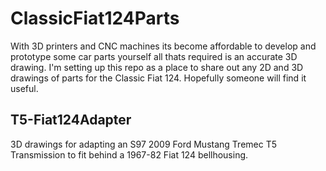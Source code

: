 # ClassicFiat124Parts
With 3D printers and CNC machines its become affordable to develop and prototype some car parts yourself all thats required is an accurate 3D drawing. I'm setting up this repo as a place to share out any 2D and 3D drawings of parts for the Classic Fiat 124. Hopefully someone will find it useful. 

## T5-Fiat124Adapter
3D drawings for adapting an S97 2009 Ford Mustang Tremec T5 Transmission to fit behind a 1967-82 Fiat 124 bellhousing. 
